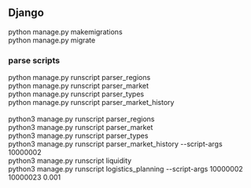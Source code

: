## Django
python manage.py makemigrations <br>
python manage.py migrate <br>

### parse scripts
python manage.py runscript parser_regions <br>
python manage.py runscript parser_market <br>
python manage.py runscript parser_types <br>
python manage.py runscript parser_market_history <br>
 <br>
python3 manage.py runscript parser_regions <br>
python3 manage.py runscript parser_market <br>
python3 manage.py runscript parser_types <br>
python3 manage.py runscript parser_market_history --script-args 10000002<br>
python3 manage.py runscript liquidity  <br>
python3 manage.py runscript logistics_planning --script-args  10000002 10000023 0.001 <br>